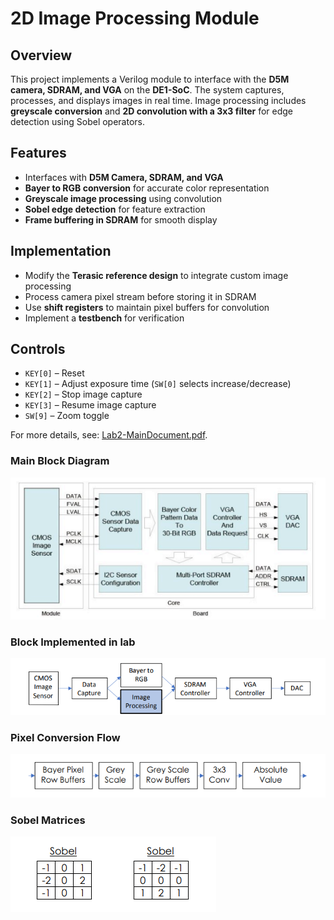 # 2D Image Processing Module

## Overview  
This project implements a Verilog module to interface with the **D5M camera, SDRAM, and VGA** on the **DE1-SoC**. The system captures, processes, and displays images in real time. Image processing includes **greyscale conversion** and **2D convolution with a 3x3 filter** for edge detection using Sobel operators.  

## Features  
- Interfaces with **D5M Camera, SDRAM, and VGA**  
- **Bayer to RGB conversion** for accurate color representation  
- **Greyscale image processing** using convolution  
- **Sobel edge detection** for feature extraction  
- **Frame buffering in SDRAM** for smooth display  

## Implementation  
- Modify the **Terasic reference design** to integrate custom image processing  
- Process camera pixel stream before storing it in SDRAM  
- Use **shift registers** to maintain pixel buffers for convolution  
- Implement a **testbench** for verification  

## Controls  
- `KEY[0]` – Reset  
- `KEY[1]` – Adjust exposure time (`SW[0]` selects increase/decrease)  
- `KEY[2]` – Stop image capture  
- `KEY[3]` – Resume image capture  
- `SW[9]` – Zoom toggle  

For more details, see: [Lab2-MainDocument.pdf](Lab2-MainDocument.pdf).  

### Main Block Diagram
![Main block diagram](main_block_diagram.png)

### Block Implemented in lab
![Block Implemented in this project](Our_block.png)

### Pixel Conversion Flow
![Pixel Conversion Flow](pixel_conversion_diagram.png)

### Sobel Matrices
![SObel Matrices](sobel_matrices.png)
